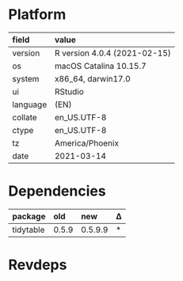 # Platform

|field    |value                        |
|:--------|:----------------------------|
|version  |R version 4.0.4 (2021-02-15) |
|os       |macOS Catalina 10.15.7       |
|system   |x86_64, darwin17.0           |
|ui       |RStudio                      |
|language |(EN)                         |
|collate  |en_US.UTF-8                  |
|ctype    |en_US.UTF-8                  |
|tz       |America/Phoenix              |
|date     |2021-03-14                   |

# Dependencies

|package   |old   |new     |Δ  |
|:---------|:-----|:-------|:--|
|tidytable |0.5.9 |0.5.9.9 |*  |

# Revdeps

